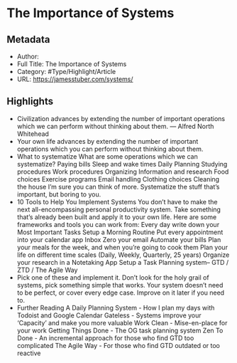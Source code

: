 # The Importance of Systems

## Metadata

* Author: 
* Full Title: The Importance of Systems
* Category: #Type/Highlight/Article
* URL: https://jamesstuber.com/systems/

## Highlights

* Civilization advances by extending the number of important operations which we can perform without thinking about them. — Alfred North Whitehead
* Your own life advances by extending the number of important operations which you can perform without thinking about them.
* What to systematize
  What are some operations which we can systematize?
  Paying bills
  Sleep and wake times
  Daily Planning
  Studying procedures
  Work procedures
  Organizing Information and research
  Food choices
  Exercise programs
  Email handling
  Clothing choices
  Cleaning the house
  I’m sure you can think of more.
  Systematize the stuff that’s important, but boring to you.
* 10 Tools to Help You Implement Systems
  You don’t have to make the next all-encompassing personal productivity system. Take something that’s already been built and apply it to your own life.
  Here are some frameworks and tools you can work from:
  Every day write down your Most Important Tasks
  Setup a Morning Routine
  Put every appointment into your calendar app
  Inbox Zero your email
  Automate your bills
  Plan your meals for the week, and when you’re going to cook them
  Plan your life on different time scales (Daily, Weekly, Quarterly, 25 years)
  Organize your research in a Notetaking App
  Setup a Task Planning system– GTD / ZTD / The Agile Way
* Pick one of these and implement it. Don’t look for the holy grail of systems, pick something simple that works. Your system doesn’t need to be perfect, or cover every edge case. Improve on it later if you need to.
* Further Reading
  A Daily Planning System - How I plan my days with Todoist and Google Calendar
  Gateless - Systems improve your ‘Capacity’ and make you more valuable
  Work Clean - Mise-en-place for your work
  Getting Things Done - The OG task planning system
  Zen To Done - An incremental approach for those who find GTD too complicated
  The Agile Way - For those who find GTD outdated or too reactive
